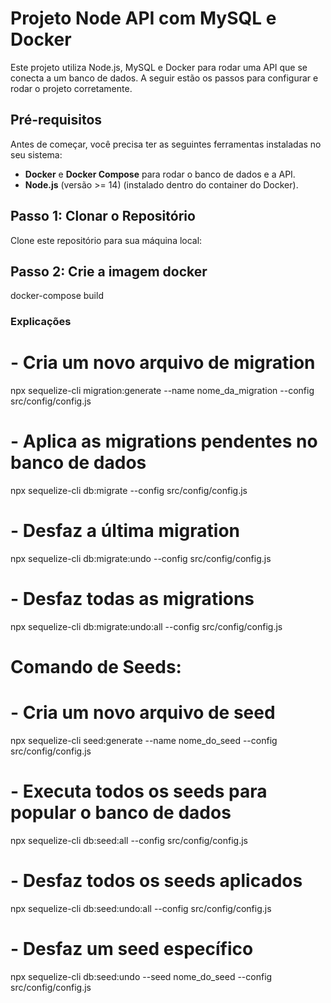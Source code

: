 # Projeto Node API com MySQL e Docker

Este projeto utiliza Node.js, MySQL e Docker para rodar uma API que se conecta a um banco de dados. A seguir estão os passos para configurar e rodar o projeto corretamente.

## Pré-requisitos

Antes de começar, você precisa ter as seguintes ferramentas instaladas no seu sistema:

- **Docker** e **Docker Compose** para rodar o banco de dados e a API.
- **Node.js** (versão >= 14) (instalado dentro do container do Docker).

## Passo 1: Clonar o Repositório

Clone este repositório para sua máquina local:

## Passo 2: Crie a imagem docker

docker-compose build


### Explicações

# - Cria um novo arquivo de migration
npx sequelize-cli migration:generate --name nome_da_migration --config src/config/config.js

# - Aplica as migrations pendentes no banco de dados
npx sequelize-cli db:migrate --config src/config/config.js

# - Desfaz a última migration
npx sequelize-cli db:migrate:undo --config src/config/config.js

# - Desfaz todas as migrations
npx sequelize-cli db:migrate:undo:all --config src/config/config.js

# Comando de Seeds:
# - Cria um novo arquivo de seed
npx sequelize-cli seed:generate --name nome_do_seed --config src/config/config.js

# - Executa todos os seeds para popular o banco de dados
npx sequelize-cli db:seed:all --config src/config/config.js

# - Desfaz todos os seeds aplicados
npx sequelize-cli db:seed:undo:all --config src/config/config.js

# - Desfaz um seed específico
npx sequelize-cli db:seed:undo --seed nome_do_seed --config src/config/config.js



